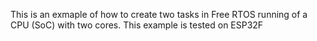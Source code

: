 This is an exmaple of how to create two tasks in Free RTOS running of a CPU (SoC) with two cores. This example is tested
on ESP32F
